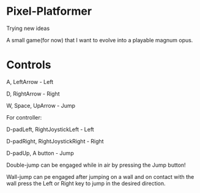 # Pixel-Platformer
Trying new ideas


A small game(for now) that I want to evolve into a playable magnum opus.

# Controls

A, LeftArrow - Left

D, RightArrow - Right

W, Space, UpArrow - Jump

For controller:

D-padLeft, RightJoystickLeft - Left

D-padRight, RightJoystickRight - Right

D-padUp, A button - Jump

Double-jump can be engaged while in air by pressing the Jump button!

Wall-jump can pe engaged after jumping on a wall and on contact with the wall press the Left or Right key to jump in the desired direction.
